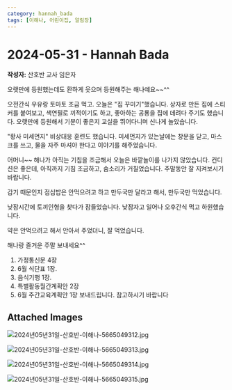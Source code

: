 ```yaml
---
category: hannah_bada
tags: [이해나, 어린이집, 알림장]
---
```


# 2024-05-31 - Hannah Bada

**작성자:** 산호반 교사 임은자  

오랫만에 등원했는데도 환하게 웃으며 등원해주는 해나예요~~^^

오전간식 우유랑 토마토 조금 먹고. 오늘은 "집 꾸미기"했습니다. 상자로 만든 집에 스티커를 붙여보고, 색연필로 끼적이기도 하고, 좋아하는 공룡을 집에 데려다 주기도 했습니다. 오랫만에 등원해서 기분이 좋은지 교실을 뛰어다니며 신나게 놀았습니다.

"황사 미세먼지" 비상대응 훈련도 했습니다. 미세먼지가 있는날에는 창문을 닫고, 마스크를 쓰고, 물을 자주 마셔야 한다고 이야기를 해주었습니다.

어머니~~ 해나가 아직는 기침을 조금해서 오늘은 바깥놀이를 나가지 않았습니다. 컨디션은 좋은데, 아직까지 기침 조금하고, 숨소리가 거칠었습니다. 주말동안 잘 지켜보시기 바랍니다.

감기 때문인지 점심밥은 안먹으려고 하고 만두국만 달라고 해서, 만두국만 먹었습니다.

낮잠시간에 토끼인형을 찾다가 잠들었습니다.  낮잠자고 일어나 오후간식 먹고 하원했습니다.

약은 안먹으려고 해서 안아서 주었더니, 잘 먹었습니다.

해나랑 즐거운 주말 보내세요^^

1. 가정통신문 4장
2. 6월 식단표 1장.
3. 음식기행 1장.
4. 특별활동월간계획안 2장
5. 6월 주간교육계획안 1장
 보내드립니다. 참고하시기 바랍니다

## Attached Images
![2024년05년31일-산호반-이해나-5665049312.jpg](https://feghi.github.io/assets/img/bada_photo/2024년05년31일-산호반-이해나-5665049312.jpg)

![2024년05년31일-산호반-이해나-5665049313.jpg](https://feghi.github.io/assets/img/bada_photo/2024년05년31일-산호반-이해나-5665049313.jpg)

![2024년05년31일-산호반-이해나-5665049314.jpg](https://feghi.github.io/assets/img/bada_photo/2024년05년31일-산호반-이해나-5665049314.jpg)

![2024년05년31일-산호반-이해나-5665049315.jpg](https://feghi.github.io/assets/img/bada_photo/2024년05년31일-산호반-이해나-5665049315.jpg)

